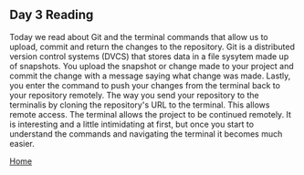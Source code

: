 ## Day 3 Reading

Today we read about Git and the terminal commands that allow us to upload, commit and return the changes to the repository. Git is a distributed version control systems (DVCS) that stores data in a file sysytem made up of snapshots. You upload the snapshot or change made to your project and commit the change with a message saying what change was made. Lastly, you enter the command to push your changes from the terminal back to your repository remotely. The way you send your repository to the terminalis by cloning the repository's URL to the terminal. This allows remote access. The terminal allows the project to be continued remotely. It is interesting and a little intimidating at first, but once you start to understand the commands and navigating the terminal it becomes much easier.

[Home](README.md)